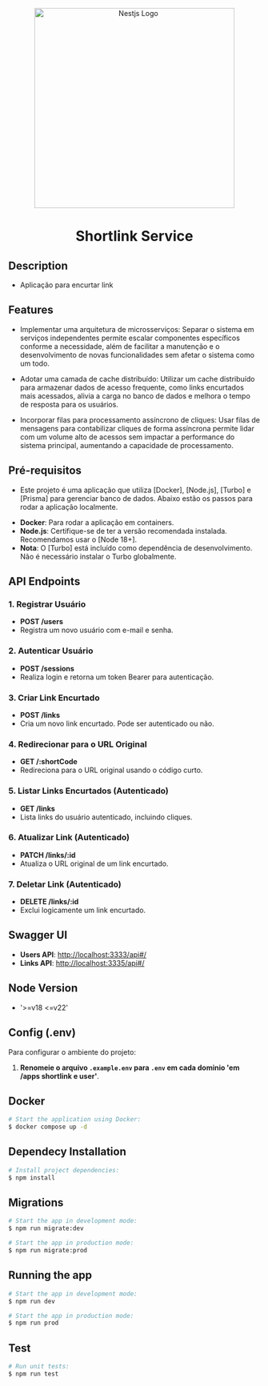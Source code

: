 <p align="center">
  <a href="https://fastify.dev/" target="blank"><img src="https://media.licdn.com/dms/image/v2/D5612AQEUFADeYMSkBg/article-cover_image-shrink_720_1280/article-cover_image-shrink_720_1280/0/1689705931627?e=1735776000&v=beta&t=y2cJsJ-8EOmUhtHvQSOAJ685A7le0DJLKXvmUVBfbZk" width="400" alt="Nestjs Logo" /></a>
</p>

<h1 align="center"> Shortlink Service </h1>

## Description
* Aplicação para encurtar link 

## Features
* Implementar uma arquitetura de microsserviços: Separar o sistema em serviços independentes permite escalar componentes específicos conforme a necessidade, além de facilitar a manutenção e o desenvolvimento de novas funcionalidades sem afetar o sistema como um todo.

* Adotar uma camada de cache distribuído: Utilizar um cache distribuído para armazenar dados de acesso frequente, como links encurtados mais acessados, alivia a carga no banco de dados e melhora o tempo de resposta para os usuários.

* Incorporar filas para processamento assíncrono de cliques: Usar filas de mensagens para contabilizar cliques de forma assíncrona permite lidar com um volume alto de acessos sem impactar a performance do sistema principal, aumentando a capacidade de processamento.

## Pré-requisitos
* Este projeto é uma aplicação que utiliza [Docker], [Node.js], [Turbo] e [Prisma] para gerenciar banco de dados. Abaixo estão os passos para rodar a aplicação localmente.

- **Docker**: Para rodar a aplicação em containers.
- **Node.js**: Certifique-se de ter a versão recomendada instalada. Recomendamos usar o [Node 18+].
- **Nota**: O [Turbo] está incluído como dependência de desenvolvimento. Não é necessário instalar o Turbo globalmente.

## API Endpoints

### **1. Registrar Usuário**
   - **POST /users**
   - Registra um novo usuário com e-mail e senha.

### **2. Autenticar Usuário**
   - **POST /sessions**
   - Realiza login e retorna um token Bearer para autenticação.

### **3. Criar Link Encurtado**
   - **POST /links**
   - Cria um novo link encurtado. Pode ser autenticado ou não.

### **4. Redirecionar para o URL Original**
   - **GET /:shortCode**
   - Redireciona para o URL original usando o código curto.

### **5. Listar Links Encurtados (Autenticado)**
   - **GET /links**
   - Lista links do usuário autenticado, incluindo cliques.

### **6. Atualizar Link (Autenticado)**
   - **PATCH /links/:id**
   - Atualiza o URL original de um link encurtado.

### **7. Deletar Link (Autenticado)**
   - **DELETE /links/:id**
   - Exclui logicamente um link encurtado.

## Swagger UI

- **Users API**: [http://localhost:3333/api#/](http://localhost:3333/api#/)
- **Links API**: [http://localhost:3335/api#/](http://localhost:3335/api#/)

## Node Version
* '>=v18 <=v22'

## Config (.env)
Para configurar o ambiente do projeto:

1. **Renomeie o arquivo `.example.env` para `.env` em cada dominio 'em /apps shortlink e user'**.
   
## Docker
```bash
# Start the application using Docker:
$ docker compose up -d
```

## Dependecy Installation
```bash
# Install project dependencies:
$ npm install
```

## Migrations
```bash
# Start the app in development mode:
$ npm run migrate:dev

# Start the app in production mode:
$ npm run migrate:prod
```
## Running the app
```bash
# Start the app in development mode:
$ npm run dev

# Start the app in production mode:
$ npm run prod
```
## Test
```bash
# Run unit tests:
$ npm run test
```


